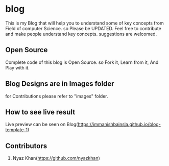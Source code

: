 # blog
This is my Blog that will help you to understand some of key concepts from Field of computer Science. so Please be UPDATED.
Feel free to contribute and make people understand key concepts.
suggestions are welcomed.

## Open Source
Complete code of this blog is Open Source.
so Fork it, Learn from it, And Play with it.

## Blog Designs are in Images folder
for Contributions please refer to "images" folder.

## How to see live result
Live preview can be seen on Blog(https://immanishbainsla.github.io/blog-template-1)

## Contributors
1. Nyaz Khan(https://github.com/nyazkhan)
